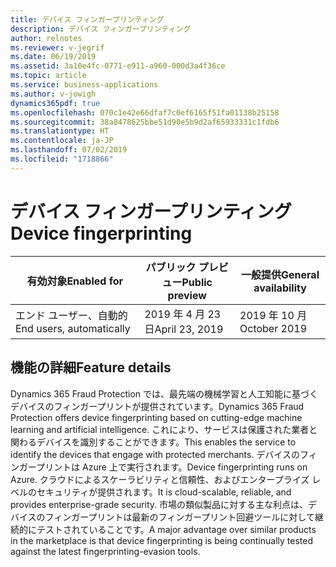 ```yaml
---
title: デバイス フィンガープリンティング
description: デバイス フィンガープリンティング
author: relnotes
ms.reviewer: v-jegrif
ms.date: 06/19/2019
ms.assetid: 3a10e4fc-0771-e911-a960-000d3a4f36ce
ms.topic: article
ms.service: business-applications
ms.author: v-jowigh
dynamics365pdf: true
ms.openlocfilehash: 070c1e42e66dfaf7c0ef6165f51fa01138b25158
ms.sourcegitcommit: 38a8478625bbe51d90e5b9d2af65933331c1fdb6
ms.translationtype: HT
ms.contentlocale: ja-JP
ms.lasthandoff: 07/02/2019
ms.locfileid: "1718866"
---
```

# <a name="device-fingerprinting"></a><span data-ttu-id="b56dc-103">デバイス フィンガープリンティング</span><span class="sxs-lookup"><span data-stu-id="b56dc-103">Device fingerprinting</span></span>


| <span data-ttu-id="b56dc-104">有効対象</span><span class="sxs-lookup"><span data-stu-id="b56dc-104">Enabled for</span></span>    |  <span data-ttu-id="b56dc-105">パブリック プレビュー</span><span class="sxs-lookup"><span data-stu-id="b56dc-105">Public preview</span></span> | <span data-ttu-id="b56dc-106">一般提供</span><span class="sxs-lookup"><span data-stu-id="b56dc-106">General availability</span></span> | 
| ---------- | ---------- |---------- |
|<span data-ttu-id="b56dc-107">エンド ユーザー、自動的</span><span class="sxs-lookup"><span data-stu-id="b56dc-107">End users, automatically</span></span>|<span data-ttu-id="b56dc-108">2019 年 4 月 23 日</span><span class="sxs-lookup"><span data-stu-id="b56dc-108">April 23, 2019</span></span>| <span data-ttu-id="b56dc-109">2019 年 10 月</span><span class="sxs-lookup"><span data-stu-id="b56dc-109">October 2019</span></span>|






## <a name="feature-details"></a><span data-ttu-id="b56dc-110">機能の詳細</span><span class="sxs-lookup"><span data-stu-id="b56dc-110">Feature details</span></span>
<!--feature detail start -->
<span data-ttu-id="b56dc-111">Dynamics 365 Fraud Protection では、最先端の機械学習と人工知能に基づくデバイスのフィンガープリントが提供されています。</span><span class="sxs-lookup"><span data-stu-id="b56dc-111">Dynamics 365 Fraud Protection offers device fingerprinting based on cutting-edge machine learning and artificial intelligence.</span></span> <span data-ttu-id="b56dc-112">これにより、サービスは保護された業者と関わるデバイスを識別することができます。</span><span class="sxs-lookup"><span data-stu-id="b56dc-112">This enables the service to identify the devices that engage with protected merchants.</span></span> <span data-ttu-id="b56dc-113">デバイスのフィンガープリントは Azure 上で実行されます。</span><span class="sxs-lookup"><span data-stu-id="b56dc-113">Device fingerprinting runs on Azure.</span></span> <span data-ttu-id="b56dc-114">クラウドによるスケーラビリティと信頼性、およびエンタープライズ レベルのセキュリティが提供されます。</span><span class="sxs-lookup"><span data-stu-id="b56dc-114">It is cloud-scalable, reliable, and provides enterprise-grade security.</span></span> <span data-ttu-id="b56dc-115">市場の類似製品に対する主な利点は、デバイスのフィンガープリントは最新のフィンガープリント回避ツールに対して継続的にテストされていることです。</span><span class="sxs-lookup"><span data-stu-id="b56dc-115">A major advantage over similar products in the marketplace is that device fingerprinting is being continually tested against the latest fingerprinting-evasion tools.</span></span>
<!--feature detail end -->










